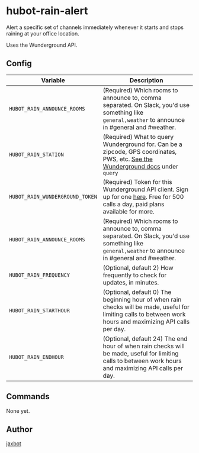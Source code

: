 # hubot-rain-alert

Alert a specific set of channels immediately whenever it starts and stops raining at your office location.

Uses the Wunderground API.

## Config

| Variable | Description |
| -------- | ----------- |
| `HUBOT_RAIN_ANNOUNCE_ROOMS` | (Required) Which rooms to announce to, comma separated. On Slack, you'd use something like `general,weather` to announce in #general and #weather. |
| `HUBOT_RAIN_STATION` | (Required) What to query Wunderground for. Can be a zipcode, GPS coordinates, PWS, etc. [See the Wunderground docs](http://www.wunderground.com/weather/api/d/docs?d=data/index) under `query` |
| `HUBOT_RAIN_WUNDERGROUND_TOKEN` | (Required) Token for this Wunderground API client. Sign up for one [here](http://www.wunderground.com/weather/api/). Free for 500 calls a day, paid plans available for more. |
| `HUBOT_RAIN_ANNOUNCE_ROOMS` | (Required) Which rooms to announce to, comma separated. On Slack, you'd use something like `general,weather` to announce in #general and #weather. |
| `HUBOT_RAIN_FREQUENCY` | (Optional, default 2) How frequently to check for updates, in minutes. |
| `HUBOT_RAIN_STARTHOUR` | (Optional, default 0) The beginning hour of when rain checks will be made, useful for limiting calls to between work hours and maximizing API calls per day. |
| `HUBOT_RAIN_ENDHOUR` | (Optional, default 24) The end hour of when rain checks will be made, useful for limiting calls to between work hours and maximizing API calls per day. |

## Commands

None yet.

## Author

[jaxbot](https://github.com/jaxbot)

